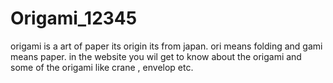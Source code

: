 # Origami_12345
origami is a art of paper its origin its from japan. ori means folding and gami means paper. in the website you wil get to know about the origami and some of the origami like  crane , envelop etc.
